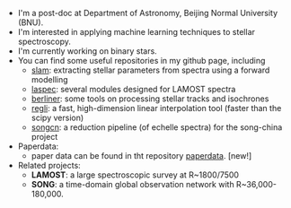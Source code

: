 
- I'm a post-doc at Department of Astronomy, Beijing Normal University (BNU).
- I'm interested in applying machine learning techniques to stellar spectroscopy.
- I'm currently working on binary stars.
- You can find some useful repositories in my github page, including
  - [slam](https://github.com/hypergravity/astroslam): extracting stellar parameters from spectra using a forward modelling
  - [laspec](https://github.com/hypergravity/laspec): several modules designed for LAMOST spectra
  - [berliner](https://github.com/hypergravity/berliner): some tools on processing stellar tracks and isochrones
  - [regli](https://github.com/hypergravity/regli): a fast, high-dimension linear interpolation tool (faster than the scipy version)
  - [songcn](https://github.com/hypergravity/songcn): a reduction pipeline (of echelle spectra) for the song-china project
- Paperdata:
  - paper data can be found in tht repository [paperdata](https://github.com/hypergravity/paperdata). [new!]
- Related projects: 
  - **LAMOST**: 
    a large spectroscopic survey at R~1800/7500
  - **SONG**: 
    a time-domain global observation network with R~36,000-180,000. 
    
